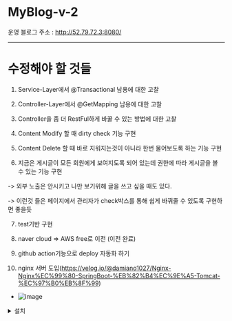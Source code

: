 # MyBlog-v-2

운영 블로그 주소 : http://52.79.72.3:8080/


---------------------------------------------
# 수정해야 할 것들

1) Service-Layer에서 @Transactional 남용에 대한 고찰

2) Controller-Layer에서 @GetMapping 남용에 대한 고찰

3) Controller을 좀 더 RestFul하게 바꿀 수 있는 방법에 대한 고찰

4) Content Modify 할 때 dirty check 기능 구현

5) Content Delete 할 때 바로 지워지는것이 아니라 한번 물어보도록 하는 기능 구현

6) 지금은 게시글이 모든 회원에게 보여지도록 되어 있는데 권한에 따라 게시글을 볼 수 있는 기능 구현

-> 외부 노출은 안시키고 나만 보기위해 글을 쓰고 싶을 때도 있다.

-> 이런것 들은 페이지에서 관리자가 check박스를 통해 쉽게 바꿔줄 수 있도록 구현하면 좋을듯

7) test기반 구현 

8) naver cloud => AWS free로 이전 (이전 완료)

9) github action기능으로 deploy 자동화 하기

10) nginx 서버 도입(https://velog.io/@damiano1027/Nginx-Nginx%EC%99%80-SpringBoot-%EB%82%B4%EC%9E%A5-Tomcat-%EC%97%B0%EB%8F%99)   
* ![image](https://user-images.githubusercontent.com/41561652/116195967-da428b00-a76d-11eb-8882-2af5a01433f5.png)
<details>
<summary>
   설치
</summary>
   
   * fdsf
    * ssl 인증서를 발급받고 443 포트로 https를 적용
    * 로드밸런싱을 해본다던지
    * DDos공격 방어를 해본다던지(https://velog.io/@damiano1027/Nginx-Nginx%EC%99%80-SpringBoot-%EB%82%B4%EC%9E%A5-Tomcat-%EC%97%B0%EB%8F%99)
